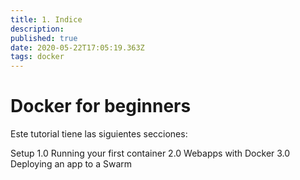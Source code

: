 ```yaml
---
title: 1. Indice
description: 
published: true
date: 2020-05-22T17:05:19.363Z
tags: docker
---
```


# Docker for beginners

Este tutorial tiene las siguientes secciones:

Setup
1.0 Running your first container
2.0 Webapps with Docker
3.0 Deploying an app to a Swarm